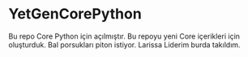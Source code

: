 # YetGenCorePython
Bu repo Core Python için açılmıştır.
Bu repoyu yeni Core içerikleri için oluşturduk.
Bal porsukları piton istiyor.
Larissa Liderim burda takıldım.

